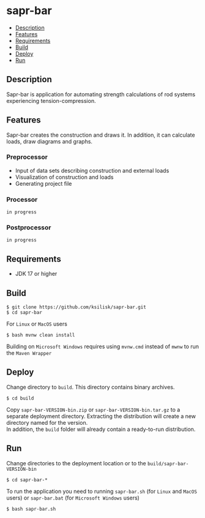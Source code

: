# sapr-bar
* [Description](#description)
* [Features](#features)
* [Requirements](#requirements)
* [Build](#build)
* [Deploy](#deploy)
* [Run](#run)
## Description
Sapr-bar is application for automating strength calculations of rod systems experiencing tension-compression.

## Features
Sapr-bar creates the construction and draws it. In addition, it can calculate loads, draw diagrams and graphs.
### Preprocessor
* Input of data sets describing construction and external loads
* Visualization of construction and loads
* Generating project file
### Processor
`in progress`
### Postprocessor
`in progress`
## Requirements
* JDK 17 or higher
## Build
    $ git clone https://github.com/ksilisk/sapr-bar.git
    $ cd sapr-bar
For `Linux` or `MacOS` users
    
    $ bash mvnw clean install
Building on `Microsoft Windows` requires using `mvnw.cmd` instead of `mwnw` to run the `Maven Wrapper`
## Deploy
Change directory to `build`. This directory contains binary archives.
    
    $ cd build
Copy `sapr-bar-VERSION-bin.zip` or `sapr-bar-VERSION-bin.tar.gz` to a separate deployment directory. Extracting the distribution will create a new directory named for the version.<br>
In addition, the `build` folder will already contain a ready-to-run distribution.
## Run
Change directories to the deployment location or to the `build/sapr-bar-VERSION-bin`<br>

    $ cd sapr-bar-*
To run the application you need to running `sapr-bar.sh` (for `Linux` and `MacOS` users) or `sapr-bar.bat` (for `Microsoft Windows` users)

    $ bash sapr-bar.sh